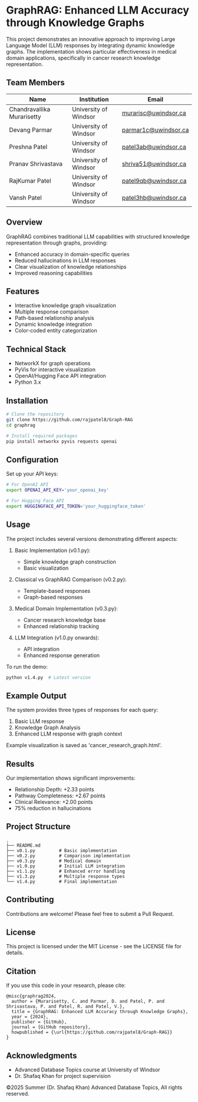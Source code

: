 # GraphRAG: Enhanced LLM Accuracy through Knowledge Graphs

This project demonstrates an innovative approach to improving Large Language Model (LLM) responses by integrating dynamic knowledge graphs. The implementation shows particular effectiveness in medical domain applications, specifically in cancer research knowledge representation.

## Team Members

| Name | Institution | Email |
|------|-------------|--------|
| Chandravallika Murarisetty | University of Windsor | murarisc@uwindsor.ca |
| Devang Parmar | University of Windsor | parmar1c@uwindsor.ca |
| Preshna Patel | University of Windsor | patel3ab@uwindsor.ca |
| Pranav Shrivastava | University of Windsor | shriva51@uwindsor.ca |
| RajKumar Patel | University of Windsor | patel9qb@uwindsor.ca |
| Vansh Patel | University of Windsor | patel3hb@uwindsor.ca |

## Overview

GraphRAG combines traditional LLM capabilities with structured knowledge representation through graphs, providing:
- Enhanced accuracy in domain-specific queries
- Reduced hallucinations in LLM responses
- Clear visualization of knowledge relationships
- Improved reasoning capabilities

## Features

- Interactive knowledge graph visualization
- Multiple response comparison
- Path-based relationship analysis
- Dynamic knowledge integration
- Color-coded entity categorization

## Technical Stack

- NetworkX for graph operations
- PyVis for interactive visualization
- OpenAI/Hugging Face API integration
- Python 3.x

## Installation

```bash
# Clone the repository
git clone https://github.com/rajpatel8/Graph-RAG
cd graphrag

# Install required packages
pip install networkx pyvis requests openai
```

## Configuration

Set up your API keys:
```bash
# For OpenAI API
export OPENAI_API_KEY='your_openai_key'

# For Hugging Face API
export HUGGINGFACE_API_TOKEN='your_huggingface_token'
```

## Usage

The project includes several versions demonstrating different aspects:

1. Basic Implementation (v0.1.py):
   - Simple knowledge graph construction
   - Basic visualization

2. Classical vs GraphRAG Comparison (v0.2.py):
   - Template-based responses
   - Graph-based responses

3. Medical Domain Implementation (v0.3.py):
   - Cancer research knowledge base
   - Enhanced relationship tracking

4. LLM Integration (v1.0.py onwards):
   - API integration
   - Enhanced response generation

To run the demo:
```bash
python v1.4.py  # Latest version
```

## Example Output

The system provides three types of responses for each query:
1. Basic LLM response
2. Knowledge Graph Analysis
3. Enhanced LLM response with graph context

Example visualization is saved as 'cancer_research_graph.html'.

## Results

Our implementation shows significant improvements:
- Relationship Depth: +2.33 points
- Pathway Completeness: +2.67 points
- Clinical Relevance: +2.00 points
- 75% reduction in hallucinations

## Project Structure

```
.
├── README.md
├── v0.1.py         # Basic implementation
├── v0.2.py         # Comparison implementation
├── v0.3.py         # Medical domain
├── v1.0.py         # Initial LLM integration
├── v1.1.py         # Enhanced error handling
├── v1.3.py         # Multiple response types
└── v1.4.py         # Final implementation
```

## Contributing

Contributions are welcome! Please feel free to submit a Pull Request.

## License

This project is licensed under the MIT License - see the LICENSE file for details.

## Citation

If you use this code in your research, please cite:
```
@misc{graphrag2024,
  author = {Murarisetty, C. and Parmar, D. and Patel, P. and Shrivastava, P. and Patel, R. and Patel, V.},
  title = {GraphRAG: Enhanced LLM Accuracy through Knowledge Graphs},
  year = {2024},
  publisher = {GitHub},
  journal = {GitHub repository},
  howpublished = {\url{https://github.com/rajpatel8/Graph-RAG}}
}
```

## Acknowledgments

- Advanced Database Topics course at University of Windsor
- Dr. Shafaq Khan for project supervision

©2025 Summer (Dr. Shafaq Khan) Advanced Database Topics, All rights reserved.
